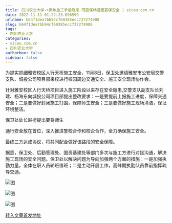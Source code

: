 ```yaml
---
title: 四川农业大学->聚焦施工矛盾隐患 既要保畅通更要保安全 | sicau.com.cn
date: 2022-11-11 01:22:23.696599
urlname: b64f1dea7bb94cf69385ecc737274908
slug: b64f1dea7bb94cf69385ecc737274908
tags: 
- 四川农业大学
categories:
- sicau.com.cn
- 四川农业大学
authorbox: false
sidebar: false
---
```

为抓实抓细雅安校区人行天桥施工安全，11月8日，保卫处邀请雅安市公安局交警支队、城投公司项目部来校进行校园周边交通安全、施工安全现场协作会。

针对雅安校区人行天桥项目进入施工阶段以来存在安全隐患,交警支队副支队长刘建、杨海东向城投公司项目部提出整改要求：一是要提前上报施工进度，保障交通安全；二是要做好封闭施工打围，保障师生安全；三是要做好施工现场清洁，保证环境整洁。

保卫处处长赵桁提出要将师生
<!--more-->
通行安全放在首位，深入推进警校合作和校企合作，全力确保施工安全。

最终三方达成协议，将共同配合做好该路段的安全保障。

据悉，保卫处、后勤管理处、国资基建处等部门多次与施工方进行对接沟通，解决施工现场的安全问题。保卫处以解决问题为导向加强两个方面的措施：一是加强执勤力量，全体在职人员轮班值班；二是主动开展工作，高峰期执勤队员靠前指挥疏导交通。

![图](https://news.sicau.edu.cn/__local/0/B4/B7/FA927A15F2BB1453838C913628F_53F8F04D_228E8.jpg)

![图](https://news.sicau.edu.cn/__local/5/C5/6A/6028D57033AF5DC01BEE609BDDD_4AB55DFC_374FF.jpg)

![图](https://news.sicau.edu.cn/__local/D/05/D0/D517291BD36C67F75F7A594CBD0_55B977C3_1D5E7.jpg)

[转入文章首发地址](https://news.sicau.edu.cn/info/1078/70147.htm)